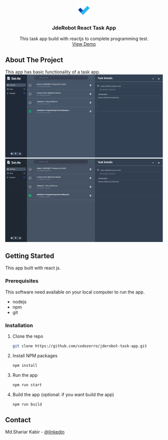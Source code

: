 <br />
<div align="center">
  <a href="https://github.com/othneildrew/Best-README-Template">
    <img src="./public/task-app-icon.svg" alt="Logo" width="40" height="40">
  </a>

  <h3 align="center">JdeRobot React Task App</h3>

  <p align="center">
    This task app build with reactjs to complete programming test.
    <br />
    <a href="https://exquisite-parfait-ebaded.netlify.app/" target="_blank">View Demo</a> 
    
  </p>
</div>

<!-- ABOUT THE PROJECT -->

## About The Project

This app has basic functionality of a task app.
</br>
![main pic](./images/main.png)
![main pic](./images/task-app.gif)

<!-- GETTING STARTED -->

## Getting Started

This app built with react js.

### Prerequisites

This software need available on your local computer to run the app.

-   nodejs
-   npm
-   git

### Installation

1. Clone the repo
    ```sh
    git clone https://github.com/codezerro/jderobot-task-app.git
    ```
2. Install NPM packages
    ```sh
    npm install
    ```
3. Run the app
    ```sh
    npm run start
    ```
4. Build the app (optional: if you want build the app)
    ```sh
    npm run build
    ```

<!-- CONTACT -->

## Contact

Md.Shariar Kabir - [@linkedin](https://www.linkedin.com/in/md-shariar-kabir-238171160/)
